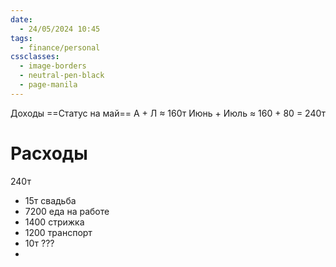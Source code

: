 ```yaml
---
date:
  - 24/05/2024 10:45
tags:
  - finance/personal
cssclasses:
  - image-borders
  - neutral-pen-black
  - page-manila
---
```

 Доходы
==Статус на май==
А + Л ≈ 160т
Июнь + Июль ≈ 160 + 80 = 240т
# Расходы
240т
- 15т свадьба
- 7200 еда на работе
- 1400 стрижка
- 1200 транспорт
- 10т ???
- 